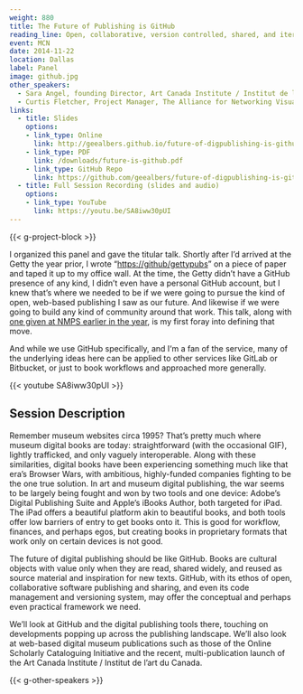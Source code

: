 ```yaml
---
weight: 880
title: The Future of Publishing is GitHub
reading_line: Open, collaborative, version controlled, shared, and iterative
event: MCN
date: 2014-11-22
location: Dallas
label: Panel
image: github.jpg
other_speakers:
  - Sara Angel, founding Director, Art Canada Institute / Institut de l’art du Canada
  - Curtis Fletcher, Project Manager, The Alliance for Networking Visual Culture 
links:
  - title: Slides 
    options:
    - link_type: Online
      link: http://geealbers.github.io/future-of-digpublishing-is-github/
    - link_type: PDF
      link: /downloads/future-is-github.pdf
    - link_type: GitHub Repo
      link: https://github.com/geealbers/future-of-digpublishing-is-github
  - title: Full Session Recording (slides and audio)
    options:
    - link_type: YouTube
      link: https://youtu.be/SA8iww30pUI
---
```


{{< g-project-block >}}

I organized this panel and gave the titular talk. Shortly after I’d arrived at the Getty the year prior, I wrote “[https://github/gettypubs](https://github/gettypubs)” on a piece of paper and taped it up to my office wall. At the time, the Getty didn’t have a GitHub presence of any kind, I didn’t even have a personal GitHub account, but I knew that’s where we needed to be if we were going to pursue the kind of open, web-based publishing I saw as our future. And likewise if we were going to build any kind of community around that work. This talk, along with [one given at NMPS earlier in the year](/talks/digital-publishing-101.md), is my first foray into defining that move.

And while we use GitHub specifically, and I‘m a fan of the service, many of the underlying ideas here can be applied to other services like GitLab or Bitbucket, or just to book workflows and approached more generally.

{{< youtube SA8iww30pUI >}}

## Session Description

Remember museum websites circa 1995? That’s pretty much where museum digital books are today: straightforward (with the occasional GIF), lightly trafficked, and only vaguely interoperable. Along with these similarities, digital books have been experiencing something much like that era’s Browser Wars, with ambitious, highly-funded companies fighting to be the one true solution. In art and museum digital publishing, the war seems to be largely being fought and won by two tools and one device: Adobe’s Digital Publishing Suite and Apple’s iBooks Author, both targeted for iPad. The iPad offers a beautiful platform akin to beautiful books, and both tools offer low barriers of entry to get books onto it. This is good for workflow, finances, and perhaps egos, but creating books in proprietary formats that work only on certain devices is not good. 

The future of digital publishing should be like GitHub. Books are cultural objects with value only when they are read, shared widely, and reused as source material and inspiration for new texts. GitHub, with its ethos of open, collaborative software publishing and sharing, and even its code management and versioning system, may offer the conceptual and perhaps even practical framework we need.

We’ll look at GitHub and the digital publishing tools there, touching on developments popping up across the publishing landscape. We’ll also look at web-based digital museum publications such as those of the Online Scholarly Cataloguing Initiative and the recent, multi-publication launch of the Art Canada Institute / Institut de l’art du Canada.

{{< g-other-speakers >}}
